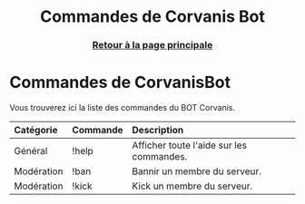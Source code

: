<h1 align="center">
    Commandes de Corvanis Bot
</h1>

<h3 align="center">
  <a href="https://github.com/DakinQuelia/CorvanisBot#readme">Retour à la page principale</a>
</h3>

# Commandes de CorvanisBot

Vous trouverez ici la liste des commandes du BOT Corvanis.

| Catégorie       | Commande      | Description                                                                                 |
| :---            |    :----      |          :---                                                                               |
| Général         | !help         | Afficher toute l'aide sur les commandes.                                                    |
| Modération      | !ban          | Bannir un membre du serveur.                                                                |
| Modération      | !kick         | Kick un membre du serveur.                                                                  |
